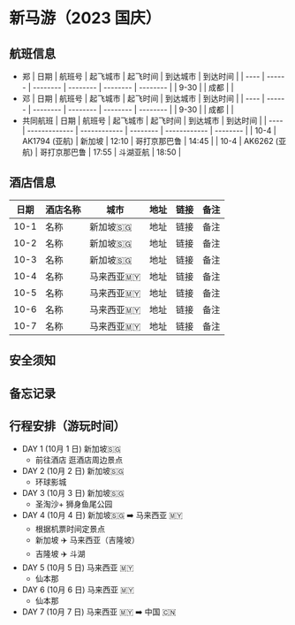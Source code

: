 # 新马游（2023 国庆）

## 航班信息

- 郑 
    | 日期 | 航班号 | 起飞城市 | 起飞时间 | 到达城市 | 到达时间 |
    | ---- | ------ | -------- | -------- | -------- | -------- |
    | 9-30 |        | 成都     |          |
- 邓 
  | 日期 | 航班号 | 起飞城市 | 起飞时间 | 到达城市 | 到达时间 |
  | ---- | ------ | -------- | -------- | -------- | -------- |
  | 9-30 |        | 成都     |          |
- 共同航班
    | 日期 | 航班号        | 起飞城市     | 起飞时间 | 到达城市     | 到达时间 |
    | ---- | ------------- | ------------ | -------- | ------------ | -------- |
    | 10-4 | AK1794 (亚航) | 新加坡       | 12:10    | 哥打京那巴鲁 | 14:45    |
    | 10-4 | AK6262 (亚航) | 哥打京那巴鲁 | 17:55    | 斗湖亚航     | 18:50    |

## 酒店信息

 | 日期 | 酒店名称 | 城市      | 地址 | 链接 | 备注 |
 | ---- | -------- | --------- | ---- | ---- | ---- |
 | 10-1 | 名称     | 新加坡🇸🇬   | 地址 | 链接 | 备注 |
 | 10-2 | 名称     | 新加坡🇸🇬   | 地址 | 链接 | 备注 |
 | 10-3 | 名称     | 新加坡🇸🇬   | 地址 | 链接 | 备注 |
 | 10-4 | 名称     | 马来西亚🇲🇾 | 地址 | 链接 | 备注 |
 | 10-5 | 名称     | 马来西亚🇲🇾 | 地址 | 链接 | 备注 |
 | 10-6 | 名称     | 马来西亚🇲🇾 | 地址 | 链接 | 备注 |
 | 10-7 | 名称     | 马来西亚🇲🇾 | 地址 | 链接 | 备注 |

## 安全须知

## 备忘记录

## 行程安排（游玩时间）

- DAY 1 (10月 1 日)  新加坡🇸🇬
  - 前往酒店 逛酒店周边景点
- DAY 2 (10月 2 日)  新加坡🇸🇬
  - 环球影城
- DAY 3 (10月 3 日)  新加坡🇸🇬
  - 圣淘沙+ 狮身鱼尾公园
- DAY 4 (10月 4 日)  新加坡🇸🇬 ➡️ 马来西亚 🇲🇾
  - 根据机票时间定景点
  - 新加坡 ✈️ 马来西亚（吉隆坡）  
  - 吉隆坡 ✈️ 斗湖
- DAY 5 (10月 5 日)  马来西亚 🇲🇾
  - 仙本那
- DAY 6 (10月 6 日)  马来西亚 🇲🇾
  - 仙本那
- DAY 7 (10月 7 日)  马来西亚 🇲🇾 ➡️ 中国 🇨🇳

